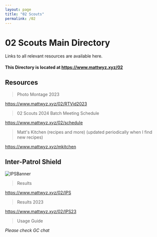 ```yaml
---
layout: page
title: "02 Scouts"
permalink: /02
---
```

# 02 Scouts Main Directory
Links to all relevant resources are available here.

#### This Directory is located at https://www.mattwyz.xyz/02

## Resources
> Photo Montage 2023

https://www.mattwyz.xyz/02/RTVid2023

> 02 Scouts 2024 Batch Meeting Schedule

https://www.mattwyz.xyz/02/schedule

> Matt's Kitchen (recipes and more) (updated periodically when I find new recipes)

https://www.mattwyz.xyz/mkitchen

## Inter-Patrol Shield

![IPSBanner](https://github.com/matsq4/matt_wyz/assets/139704779/1b45f3b0-6ca6-4d14-be30-4dd4448ba6c5)

> Results

https://www.mattwyz.xyz/02/IPS

> Results 2023

https://www.mattwyz.xyz/02/IPS23

> Usage Guide

_Please check GC chat_

